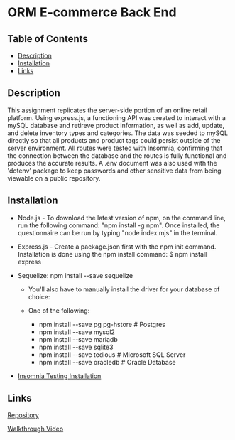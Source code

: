 # ORM E-commerce Back End

## Table of Contents
- [Description](#description)
- [Installation](#installation)
- [Links](#links)    

## Description

 This assignment replicates the server-side portion of an online retail platform. Using express.js, a functioning API was created to interact with a mySQL database and retireve product information, as well as add, update, and delete inventory types and categories. The data was seeded to mySQL directly so that all products and product tags could persist outside of the server environment. All routes were tested with Insomnia, confirming that the connection between the database and the routes is fully functional and produces the accurate results.  A .env document was also used with the 'dotenv' package to keep passwords and other sensitive data from being viewable on a public repository.  

## Installation

- Node.js - To download the latest version of npm, on the command line, run the following command: 
"npm install -g npm". Once installed, the questionnaire can be run by typing "node index.mjs" in the terminal. 

- Express.js - Create a package.json first with the npm init command. Installation is done using the npm install command: $ npm install express

- Sequelize: npm install --save sequelize

    - You'll also have to manually install the driver for your database of choice:

    - One of the following:
       - npm install --save pg pg-hstore # Postgres
       - npm install --save mysql2
       - npm install --save mariadb
       - npm install --save sqlite3
       - npm install --save tedious # Microsoft SQL Server
       - npm install --save oracledb # Oracle Database


- [Insomnia Testing Installation](https://docs.insomnia.rest/insomnia/install)


## Links

[Repository](https://github.com/pb1983/ORM-Ecommerce)

[Walkthrough Video](https://drive.google.com/file/d/1OW8kL39D0z3tmk89r_-_2-Rk3y6aHMwQ/view)